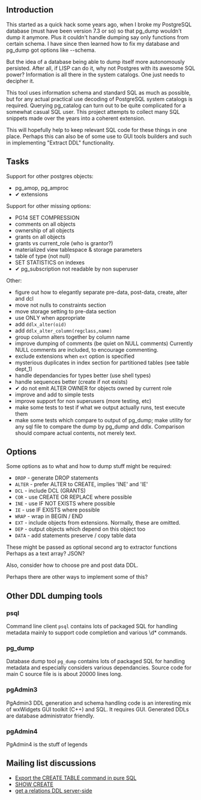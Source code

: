 Introduction
------------

This started as a quick hack some years ago, when I broke my PostgreSQL database 
(must have been version 7.3 or so) so that pg_dump wouldn't dump it anymore.
Plus it couldn't handle dumping say only functions from certain schema. 
I have since then learned how to fix my database and pg_dump got options like --schema.

But the idea of a database being able to dump itself more autonomously persisted.
After all, if LISP can do it, why not Postgres with its awesome SQL power? 
Information is all there in the system catalogs. One just needs to decipher it.

This tool uses information schema and standard SQL as much as possible, 
but for any actual practical use decoding of PostgreSQL system catalogs is required. 
Querying pg_catalog can turn out to be quite complicated for a somewhat casual SQL user.
This project attempts to collect many SQL snippets made over the years into a coherent extension.

This will hopefully help to keep relevant SQL code for these things in one place.
Perhaps this can also be of some use to GUI tools builders and such in implementing "Extract DDL" functionality.

Tasks
-----

Support for other postgres objects:
- pg_amop, pg_amproc
- ✔︎ extensions

Support for other missing options:
- PG14 SET COMPRESSION
- comments on all objects
- ownership of all objects 
- grants on all objects
- grants vs current_role (who is grantor?)
- materialized view tablespace & storage parameters
- table of type (not null)
- SET STATISTICS on indexes
- ✔︎ pg_subscription not readable by non superuser

Other:
- figure out how to elegantly separate pre-data, post-data, create, alter and dcl
- move not nulls to constraints section
- move storage setting to pre-data section
- use ONLY when appropriate
- add `ddlx_alter(oid)`
- add `ddlx_alter_column(regclass,name)`
- group column alters together by column name
- improve dumping of comments (be quiet on NULL comments)
  Currently NULL comments are included, to encourage commenting.
- exclude extensions when `ext` option is specified
- mysterious duplicates in index section for partitioned tables (see table dept_1) 
- handle dependancies for types better (use shell types)
- handle sequences better (create if not exists)
- ✔︎ do not emit ALTER OWNER for objects owned by current role
- improve and add to simple tests
- improve support for non superusers (more testing, etc)
- make some tests to test if what we output actually runs, test execute them
- make some tests which compare to output of pg_dump;
  make utility for any sql file to compare the dump by pg_dump and ddlx.
  Comparison should compare actual contents, not merely text.

Options
-------

Some options as to what and how to dump stuff might be required:

* `DROP` - generate DROP statements
* `ALTER` - prefer ALTER to CREATE, implies 'INE' and 'IE'
* `DCL` - include DCL (GRANTS)
* `COR` - use CREATE OR REPLACE where possible 
* `INE` - use IF NOT EXISTS where possible
* `IE` - use IF EXISTS where possible
* `WRAP` - wrap in BEGIN / END
* `EXT` - include objects from extensions. Normally, these are omitted.
* `DEP` - output objects which depend on this object too
* `DATA` - add statements preserve / copy table data

These might be passed as optional second arg to extractor functions
Perhaps as a text array? JSON?

Also, consider how to choose pre and post data DDL.

Perhaps there are other ways to implement some of this?

Other DDL dumping tools
-----------------------

### psql

Command line client `psql` contains lots of packaged SQL for handling metadata 
mainly to support code completion and various \d* commands.

### pg_dump

Database dump tool `pg_dump` contains lots of packaged SQL for handling metadata 
and especially considers various dependancies. Source code for main C source file
is is about 20000 lines long.

### pgAdmin3

PgAdmin3 DDL generation and schema handling code is an interesting 
mix of wxWidgets GUI toolkit (C++) and SQL. It requires GUI.
Generated DDLs are database administrator friendly.

### pgAdmin4

PgAdmin4 is the stuff of legends

Mailing list discussions
------------------------

- [Export the CREATE TABLE command in pure SQL](https://www.postgresql.org/message-id/flat/2bc470194b4837c1f733a4e05f569bc6%40dalibo.info)
- [SHOW CREATE](https://www.postgresql.org/message-id/flat/20190705163203.GD24679%40fetter.org)
- [get a relations DDL server-side](https://www.postgresql.org/message-id/flat/c2ce3040-a6b1-4279-97b4-fcd374ac1c60%40www.fastmail.com)

